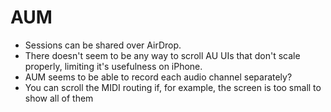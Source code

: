 # AUM

- Sessions can be shared over AirDrop.
- There doesn't seem to be any way to scroll AU UIs that don't scale properly, limiting it's usefulness on iPhone.
- AUM seems to be able to record each audio channel separately?
- You can scroll the MIDI routing if, for example, the screen is too small to show all of them
